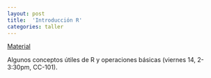 ```yaml
---
layout: post
title:  'Introducción R'
categories: taller
---
```


[Material]( https://www.dropbox.com/s/3t68ixk0bi2hpjp/intro_R.zip?dl=1 )

Algunos conceptos útiles de R y operaciones básicas (viernes 14, 2-3:30pm, CC-101).